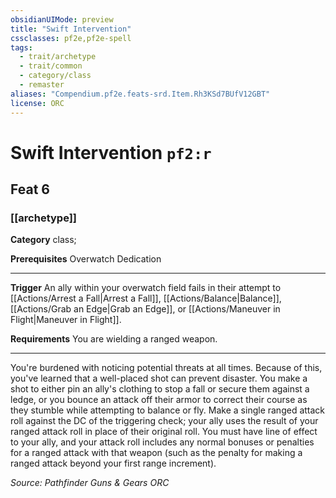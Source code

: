 ```yaml
---
obsidianUIMode: preview
title: "Swift Intervention"
cssclasses: pf2e,pf2e-spell
tags:
  - trait/archetype
  - trait/common
  - category/class
  - remaster
aliases: "Compendium.pf2e.feats-srd.Item.Rh3KSd7BUfV12GBT"
license: ORC
---
```

# Swift Intervention `pf2:r`
## Feat 6
### [[archetype]]

**Category** class; 



**Prerequisites** Overwatch Dedication
* * *
**Trigger** An ally within your overwatch field fails in their attempt to [[Actions/Arrest a Fall|Arrest a Fall]], [[Actions/Balance|Balance]], [[Actions/Grab an Edge|Grab an Edge]], or [[Actions/Maneuver in Flight|Maneuver in Flight]].

**Requirements** You are wielding a ranged weapon.

* * *

You're burdened with noticing potential threats at all times. Because of this, you've learned that a well-placed shot can prevent disaster. You make a shot to either pin an ally's clothing to stop a fall or secure them against a ledge, or you bounce an attack off their armor to correct their course as they stumble while attempting to balance or fly. Make a single ranged attack roll against the DC of the triggering check; your ally uses the result of your ranged attack roll in place of their original roll. You must have line of effect to your ally, and your attack roll includes any normal bonuses or penalties for a ranged attack with that weapon (such as the penalty for making a ranged attack beyond your first range increment).

*Source: Pathfinder Guns & Gears*
*ORC*